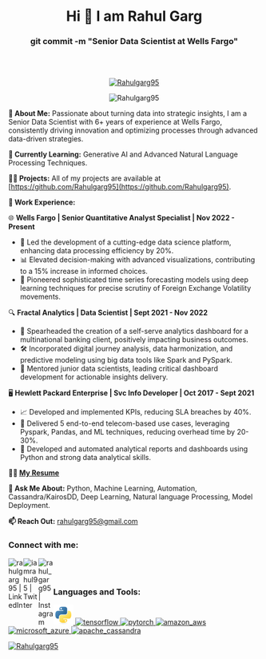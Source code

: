 <h1 align="center"> Hi 👋 I am Rahul Garg </h1>

<h3 align="center">git commit -m "Senior Data Scientist at Wells Fargo"</h3>
<br><br>
<p align="center"> <a href="https://github.com/ryo-ma/github-profile-trophy"><img src="https://github-profile-trophy.vercel.app/?username=Rahulgarg95" alt="Rahulgarg95" /></a> </p>

<p align="center">
  <img src="https://komarev.com/ghpvc/?username=Rahulgarg95&label=Profile%20views&color=0e75b6&style=flat" alt="Rahulgarg95" />
</p>

**🚀 About Me:**
Passionate about turning data into strategic insights, I am a Senior Data Scientist with 6+ years of experience at Wells Fargo, consistently driving innovation and optimizing processes through advanced data-driven strategies.

**🌱 Currently Learning:**
Generative AI and Advanced Natural Language Processing Techniques.

**👨‍💻 Projects:**
All of my projects are available at [https://github.com/Rahulgarg95](https://github.com/Rahulgarg95).

**💼 Work Experience:**

🌐 **Wells Fargo | Senior Quantitative Analyst Specialist | Nov 2022 - Present**
- 🚀 Led the development of a cutting-edge data science platform, enhancing data processing efficiency by 20%.
- 📊 Elevated decision-making with advanced visualizations, contributing to a 15% increase in informed choices.
- 🌟 Pioneered sophisticated time series forecasting models using deep learning techniques for precise scrutiny of Foreign Exchange Volatility movements.

🔍 **Fractal Analytics | Data Scientist | Sept 2021 - Nov 2022**
- 🚀 Spearheaded the creation of a self-serve analytics dashboard for a multinational banking client, positively impacting business outcomes.
- 🛠 Incorporated digital journey analysis, data harmonization, and predictive modeling using big data tools like Spark and PySpark.
- 🤝 Mentored junior data scientists, leading critical dashboard development for actionable insights delivery.

🖥 **Hewlett Packard Enterprise | Svc Info Developer | Oct 2017 - Sept 2021**
- 📈 Developed and implemented KPIs, reducing SLA breaches by 40%.
- 🚀 Delivered 5 end-to-end telecom-based use cases, leveraging Pyspark, Pandas, and ML techniques, reducing overhead time by 20-30%.
- 🤖 Developed and automated analytical reports and dashboards using Python and strong data analytical skills.

**👨‍💼 [My Resume](https://drive.google.com/file/d/1c85tTzV-kCLB4ksNPDpN8zLEbmqz85Hu/view?usp=sharing)**

**💬 Ask Me About:**
Python, Machine Learning, Automation, Cassandra/KairosDD, Deep Learning, Natural language Processing, Model Deployment.

**📫 Reach Out:**
rahulgarg95@gmail.com

<h3 align="left">Connect with me:</h3>
<p align="left">
  <a href="https://www.linkedin.com/in/rahulgarg95/" target="blank"><img align="left" alt="rahulgarg95 | LinkedIn" width="30px" src="https://img.icons8.com/color/48/000000/linkedin.png" /></a>
  <a href="https://twitter.com/iamrahul95/" target="blank"><img align="left" alt="iamrahul95 | Twitter" width="30px" src="https://img.icons8.com/fluent/48/000000/twitter.png" /></a>
  <a href="https://www.instagram.com/rahul_garg95/" target="blank"><img align="left" alt="rahul_garg95 | Instagram" width="30px" src="https://img.icons8.com/fluent/48/000000/instagram-new.png" /></a>
</p>

<br><br>
<h3 align="left">Languages and Tools:</h3>
<p align="left"> 
  <a href="https://www.python.org" target="_blank"> <img src="https://raw.githubusercontent.com/devicons/devicon/master/icons/python/python-original.svg" alt="python" width="40" height="40"/> </a> 
  <a href="https://www.tensorflow.org" target="_blank"> <img src="https://www.vectorlogo.zone/logos/tensorflow/tensorflow-icon.svg" alt="tensorflow" width="40" height="40"/> </a>
  <a href="https://pytorch.org/" target="_blank"> <img src="https://www.vectorlogo.zone/logos/pytorch/pytorch-icon.svg" alt="pytorch" width="40" height="40"/> </a>
  <a href="https://aws.amazon.com/" target="_blank"> <img src="https://www.vectorlogo.zone/logos/amazon_aws/amazon_aws-icon.svg" alt="amazon_aws" width="40" height="40"/> </a>
  <a href="https://azure.microsoft.com/en-in/" target="_blank"> <img src="https://www.vectorlogo.zone/logos/microsoft_azure/microsoft_azure-icon.svg" alt="microsoft_azure" width="40" height="40"/> </a>
  <a href="https://cassandra.apache.org/" target="_blank"> <img src="https://www.vectorlogo.zone/logos/apache_cassandra/apache_cassandra-icon.svg" alt="apache_cassandra" width="40" height="40"/> </a>
  <!-- Add more icons as per your expertise -->
</p>

<p align="left"> <a href="https://github.com/ryo-ma/github-profile-trophy"><img src="https://github-readme-stats.vercel.app/api?username=Rahulgarg95&show_icons=true&theme=radical" alt="Rahulgarg95" /></a> </p>
